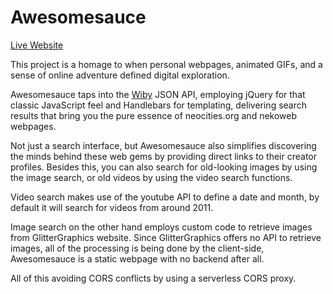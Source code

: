 # Awesomesauce
[Live Website](https://awesomesauce3000.neocities.org/)

This project is a homage to when personal webpages, animated GIFs, and a sense of online adventure defined digital exploration. 

Awesomesauce taps into the [Wiby](https://wiby.me/) JSON API, employing jQuery for that classic JavaScript feel and Handlebars for templating, delivering search results that bring you the pure essence of neocities.org and nekoweb webpages.

Not just a search interface, but Awesomesauce also simplifies discovering the minds behind these web gems by providing direct links to their creator profiles.
Besides this, you can also search for old-looking images by using the image search, or old videos by using the video search functions.

Video search makes use of the youtube API to define a date and month, by default it will search for videos from around 2011.

Image search on the other hand employs custom code to retrieve images from GlitterGraphics website. Since GlitterGraphics offers no API to retrieve images, all of the processing is being done by the client-side, Awesomesauce is a static webpage with no backend after all.

All of this avoiding CORS conflicts by using a serverless CORS proxy.
